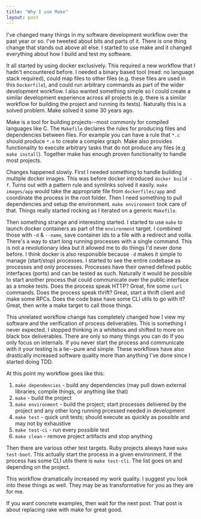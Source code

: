 ```yaml
---
title: "Why I use Make"
layout: post
---
```


I've changed many things in my software development workflow over the
past year or so. I've tweeted about bits and parts of it. There is one
thing change that stands out above all else. I started to use make and
it changed everything about how I build and test my software.

It all started by using docker exclusively. This required a new
workflow that I hadn't encountered before. I needed a binary based
tool (read: no language stack required), could map files to other
files (e.g. these files are used in this `Dockerfile`), and could run
arbitrary commands as part of the wider development workflow. I also
wanted something simple so I could create a similar development
experience across all projects (e.g. there is a similar workflow for
building the project and running its tests). Naturally this is a
solved problem. Make solved it some 30 years ago.

Make is a tool for building projects--most commonly for compiled
languages like C. The `Makefile` declares the rules for producing
files and dependencies between files. For example you can have a rule
that `*.c` should produce `*.o` to create a complex graph. Make also
provides functionality to execute arbitrary tasks that do not produce
any files (e.g `make install`). Together make has enough proven
functionality to handle most projects.

Changes happened slowly. First I needed something to handle building
multiple docker images. This was before docker introduced `docker
build -f`. Turns out with a pattern rule and symlinks solved it
easily. `make images/app` would take the appropriate file from
`dockerfiles/app` and coordinate the process in the root folder. Then
I need something to pull dependencies and setup the environment. `make
environment` took care of that. Things really started rocking as I
iterated on a generic `Makefile`.

Then something strange and interesting started. I started to use
`make` to launch docker containers as part of the `environment`
target. I combined those with `-d` & `--name`, save container ids to a
file with a redirect and voilla. There's a way to start long running
processes with a single command. This is not a revolutionary idea but
it allowed me to do things I'd never done before. I think docker is
also responsible because `-d` makes it simple to manage (start/stop)
processes. I started to see the entire codebase as processes and only
processes. Processes have their owned defined public interfaces
(ports) and can be tested as such. Naturally it would be possible to
start another process that could communicate over the public interface
as a smoke tests. Does the process speak HTTP? Great, fire some `curl`
commands. Does the process speak thrift? Great, start a thrift client
and make some RPCs. Does the code base have some CLI utils to go with
it? Great, then write a make target to call those things.

This unrelated workflow change has completely changed how I view my
software and the verification of process deliverables. This is
something I never expected. I stopped thinking in a whitebox and
shifted to more on black box deliverables. There are only so many
things you can do if you only focus on internals. If you never start
the process and communicate with it your testing is a lie--pure and
simple. These workflows have also drastically increased software
quality more than anything I've done since I started doing TDD.

At this point my workflow goes like this:

1. `make dependencies` - build any dependencies (may pull down
	 external libraries, compile things, or anything like that)
1. `make` - build the project
1. `make environment` - build the project; start processes delivered
	 by the project and any other long running prcessed needed in
	 development
1. `make test` - quick unit tests; should execute as quickly as
	 possible and may not by exhaustive
1. `make test-ci` - run every possible test
1. `make clean` - remove project artifacts and stop anything

Then there are various other test targets. Ruby projects always have
`make test-boot`. This actually start the process in a given
environment. If the process has some CLI utils there is `make
test-cli`. The list goes on and depending on the project.

This workflow dramatically increased my work
quality. I suggest you look into these things as well. They may be as
transformative for you as they are for me.

If you want concrete examples, then wait for the next post. That post
is about replacing rake with make for great good.
